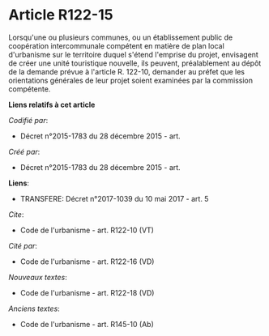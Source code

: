 # Article R122-15

Lorsqu'une ou plusieurs communes, ou un établissement public de coopération intercommunale compétent en matière de plan local
d'urbanisme sur le territoire duquel s'étend l'emprise du projet, envisagent de créer une unité touristique nouvelle, ils
peuvent, préalablement au dépôt de la demande prévue à l'article R. 122-10, demander au préfet que les orientations générales
de leur projet soient examinées par la commission compétente.

**Liens relatifs à cet article**

_Codifié par_:

  - Décret n°2015-1783 du 28 décembre 2015 - art.

_Créé par_:

  - Décret n°2015-1783 du 28 décembre 2015 - art.

**Liens**:

  - TRANSFERE: Décret n°2017-1039 du 10 mai 2017 - art. 5

_Cite_:

  - Code de l'urbanisme - art. R122-10 (VT)

_Cité par_:

  - Code de l'urbanisme - art. R122-16 (VD)

_Nouveaux textes_:

  - Code de l'urbanisme - art. R122-18 (VD)

_Anciens textes_:

  - Code de l'urbanisme - art. R145-10 (Ab)
